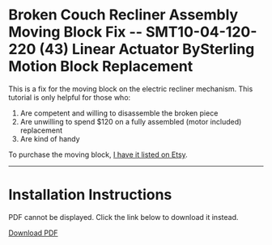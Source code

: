 # Broken Couch Recliner Assembly Moving Block Fix -- SMT10-04-120-220 (43) Linear Actuator BySterling Motion Block Replacement

This is a fix for the moving block on the electric recliner mechanism. This tutorial is only helpful for those who:

1. Are competent and willing to disassemble the broken piece
2. Are unwilling to spend $120 on a fully assembled (motor included) replacement
3. Are kind of handy

To purchase the moving block, [I have it listed on Etsy](https://barlowfabrication.etsy.com/listing/1781977270).

---

# Installation Instructions

<object width="500" height="700" type="application/pdf" data="https://thomasjbarlow.com/pdf/SMT10-04-120-220_Block_Replacement.pdf">
    <p>PDF cannot be displayed. Click the link below to download it instead.</p>
    <p><a href="https://thomasjbarlow.com/pdf/SMT10-04-120-220_Block_Replacement.pdf">Download PDF</a></p>
</object>
